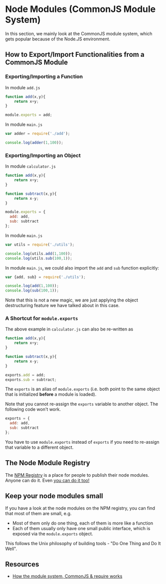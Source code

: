 # Node Modules (CommonJS Module System)

In this section, we mainly look at the CommonJS module system, which gets popular because of the Node.JS environment.

## How to Export/Import Functionalities from a CommonJS Module

### Exporting/Importing a Function

In module `add.js`

```javascript
function add(x,y){
    return x+y;
}

module.exports = add;
```

In module `main.js`

```javascript
var adder = require('./add');

console.log(adder(1,100));
```

### Exporting/Importing an Object

In module `calculator.js`

```javascript
function add(x,y){
    return x+y;
}

function subtract(x,y){
    return x-y;
}

module.exports = {
  add: add,
  sub: subtract
};
```

In module `main.js`

```javascript
var utils = require('./utils');

console.log(utils.add(1,100));
console.log(utils.sub(100,1));
```

In module `main.js`, we could also import the `add` and `sub` function explicitly:

```javascript
var {add, sub} = require('./utils');

console.log(add(1,100));
console.log(sub(100,1));
```

Note that this is not a new magic, we are just applying the object destructuring feature we have talked about in this case.

### A Shortcut for `module.exports`

The above example in `calculator.js` can also be re-written as

```javascript
function add(x,y){
    return x+y;
}

function subtract(x,y){
    return x-y;
}

exports.add = add;
exports.sub = subtract;
```

The `exports` is an alias of `module.exports` \(i.e. both point to the same object that is initialized **before** a module is loaded\).

Note that you cannot re-assign the `exports` variable to another object. The following code won't work.

```javascript
exports = {
  add: add,
  sub: subtract
};
```

You have to use `module.exports` instead of `exports` if you need to re-assign that variable to a different object.

## The Node Module Registry

The [NPM Registry](https://www.npmjs.com/) is a place for people to publish their node modules. Anyone can do it. Even [you can do it too!](https://docs.npmjs.com/getting-started/publishing-npm-packages#how-to-publish-a-package)

## Keep your node modules small

If you have a look at the node modules on the NPM registry, you can find that most of them are small, e.g.

* Most of them only do one thing, each of them is more like a function
* Each of them usually only have one small public interface, which is exposed via the `module.exports` object.

This follows the Unix philosophy of building tools - "Do One Thing and Do It Well".

## Resources

* [How the module system, CommonJS & require works](https://blog.risingstack.com/node-js-at-scale-module-system-commonjs-require/)

